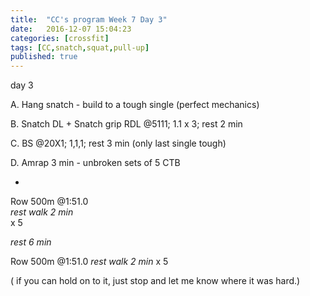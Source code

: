 ```yaml
---
title:  "CC's program Week 7 Day 3"
date:   2016-12-07 15:04:23
categories: [crossfit]
tags: [CC,snatch,squat,pull-up]
published: true
---
```

day 3

A. Hang snatch - build to a tough single (perfect mechanics)

B. Snatch DL + Snatch grip RDL @5111; 1.1 x 3; rest 2 min

C. BS @20X1; 1,1,1; rest 3 min (only last single tough)

D. Amrap 3 min - unbroken sets of 5 CTB

+

Row 500m @1:51.0  
_rest walk 2 min_  
x 5

_rest 6 min_

Row 500m @1:51.0
_rest walk 2 min_
x 5

( if you can hold on to it, just stop and let me know where it was hard.)
